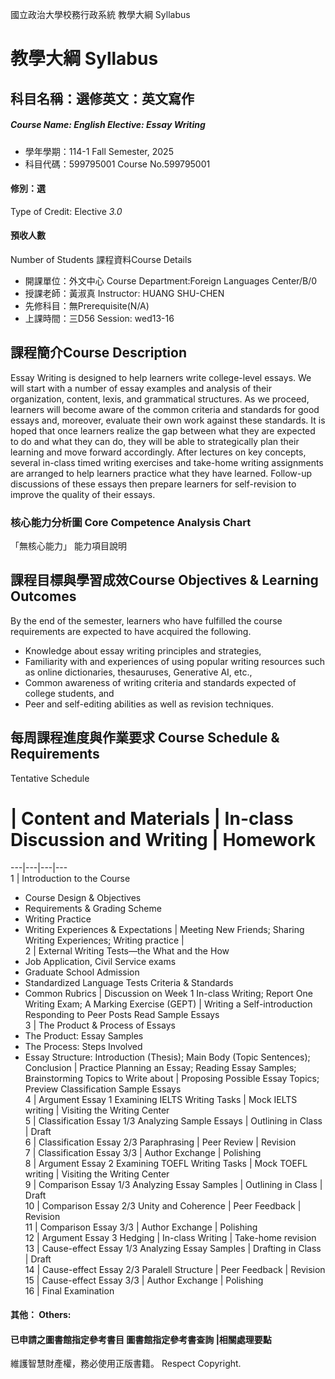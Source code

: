 國立政治大學校務行政系統 教學大綱 Syllabus
# 教學大綱 Syllabus
##  科目名稱：選修英文：英文寫作
#####  Course Name: English Elective: Essay Writing
  * 學年學期：114-1 Fall Semester, 2025 
  * 科目代碼：599795001 Course No.599795001
#### 修別：選
Type of Credit: Elective 
_3.0_
#### 預收人數
Number of Students
課程資料Course Details
  * 開課單位：外文中心 Course Department:Foreign Languages Center/B/0 
  * 授課老師：黃淑真 Instructor: HUANG SHU-CHEN 
  * 先修科目：無Prerequisite(N/A)
  * 上課時間：三D56 Session: wed13-16
##  課程簡介Course Description
Essay Writing is designed to help learners write college-level essays. We will start with a number of essay examples and analysis of their organization, content, lexis, and grammatical structures. As we proceed, learners will become aware of the common criteria and standards for good essays and, moreover, evaluate their own work against these standards. It is hoped that once learners realize the gap between what they are expected to do and what they can do, they will be able to strategically plan their learning and move forward accordingly. After lectures on key concepts, several in-class timed writing exercises and take-home writing assignments are arranged to help learners practice what they have learned. Follow-up discussions of these essays then prepare learners for self-revision to improve the quality of their essays.
###  核心能力分析圖 Core Competence Analysis Chart
「無核心能力」 
能力項目說明
##  課程目標與學習成效Course Objectives & Learning Outcomes 
By the end of the semester, learners who have fulfilled the course requirements are expected to have acquired the following.
  * Knowledge about essay writing principles and strategies,
  * Familiarity with and experiences of using popular writing resources such as online dictionaries, thesauruses, Generative AI, etc.,
  * Common awareness of writing criteria and standards expected of college students, and
  * Peer and self-editing abilities as well as revision techniques.
##  每周課程進度與作業要求 Course Schedule & Requirements
Tentative Schedule
# |  Content and Materials |  In-class Discussion and Writing  |  Homework  
---|---|---|---  
1 |  Introduction to the Course
  * Course Design & Objectives 
  * Requirements & Grading Scheme
  * Writing Practice
  * Writing Experiences & Expectations 
|  Meeting New Friends; Sharing Writing Experiences; Writing practice |   
2 |  External Writing Tests—the What and the How
  * Job Application, Civil Service exams 
  * Graduate School Admission 
  * Standardized Language Tests
Criteria & Standards
  * Common Rubrics
|  Discussion on Week 1 In-class Writing;  Report One Writing Exam; A Marking Exercise (GEPT) |  Writing a Self-introduction Responding to Peer Posts  Read Sample Essays   
3 |  The Product & Process of Essays
  * The Product: Essay Samples
  * The Process: Steps Involved
  * Essay Structure: Introduction (Thesis); Main Body (Topic Sentences); Conclusion
|  Practice Planning an Essay; Reading Essay Samples; Brainstorming Topics to Write about |  Proposing Possible Essay Topics; Preview Classification Sample Essays  
4 |  Argument Essay 1 Examining IELTS Writing Tasks |  Mock IELTS writing |  Visiting the Writing Center  
5 |  Classification Essay 1/3 Analyzing Sample Essays |  Outlining in Class |  Draft  
6 |  Classification Essay 2/3 Paraphrasing |  Peer Review |  Revision  
7 |  Classification Essay 3/3 |  Author Exchange |  Polishing  
8 |  Argument Essay 2 Examining TOEFL Writing Tasks |  Mock TOEFL writing |  Visiting the Writing Center  
9 |  Comparison Essay 1/3 Analyzing Essay Samples |  Outlining in Class |  Draft  
10 |  Comparison Essay 2/3 Unity and Coherence  |  Peer Feedback |  Revision  
11 |  Comparison Essay 3/3 |  Author Exchange |  Polishing  
12 |  Argument Essay 3 Hedging |  In-class Writing |  Take-home revision  
13 |  Cause-effect Essay 1/3 Analyzing Essay Samples |  Drafting in Class |  Draft  
14 |  Cause-effect Essay 2/3 Paralell Structure |  Peer Feedback |  Revision  
15 |  Cause-effect Essay 3/3 |  Author Exchange |  Polishing  
16 |  Final Examination  
####  其他： Others:
####  已申請之圖書館指定參考書目  圖書館指定參考書查詢 |相關處理要點
維護智慧財產權，務必使用正版書籍。 Respect Copyright.